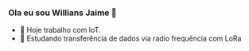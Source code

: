 ### Ola eu sou Willians Jaime 👋

<!--
**williansjaime/WilliansJaime** is a ✨ _special_ ✨ repository because its `README.md` (this file) appears on your GitHub profile.

Here are some ideas to get you started:-->

- 🔭 Hoje trabalho com IoT.
- 🌱 Estudando transferência de dados via radio frequência com LoRa
<!--  - 👯 I’m looking to collaborate on ...
- 🤔 I’m looking for help with ...
- 💬 Ask me about ...
- 📫 How to reach me: ...
- 😄 Pronouns: ...
- ⚡ Fun fact: ... -->

